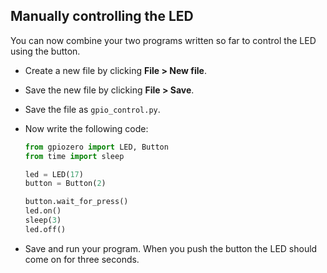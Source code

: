 ## Manually controlling the LED

You can now combine your two programs written so far to control the LED using the button.

- Create a new file by clicking **File > New file**.

- Save the new file by clicking **File > Save**.

- Save the file as `gpio_control.py`.

- Now write the following code:

	```python
	from gpiozero import LED, Button
	from time import sleep
	
	led = LED(17)
	button = Button(2)

    button.wait_for_press()
    led.on()
	sleep(3)
	led.off()
	```
	
- Save and run your program. When you push the button the LED should come on for three seconds.

